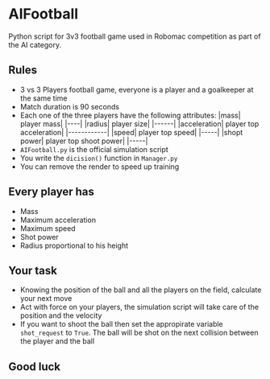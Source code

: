 # AIFootball
Python script for 3v3 football game used in Robomac competition as part of the AI category.

## Rules
* 3 vs 3 Players football game, everyone is a player and a goalkeeper at the same time
* Match duration is 90 seconds
* Each one of the three players have the following attributes:
|mass| player mass|
|----|
|radius| player size|
|------|
|acceleration| player top acceleration|
|------------|
|speed| player top speed|
|-----|
|shopt power| player top shoot power|
|-----|
* `AIFootball.py` is the official simulation script
* You write the `dicision()` function in `Manager.py`
* You can remove the render to speed up training

## Every player has
* Mass
* Maximum acceleration
* Maximum speed
* Shot power
* Radius proportional to his height

## Your task
* Knowing the position of the ball and all the players on the field, calculate your next move
* Act with force on your players, the simulation script will take care of the position and the velocity
* If you want to shoot the ball then set the appropirate variable `shot_request` to `True`. The ball will be shot on the next collision between the player and the ball

## Good luck
